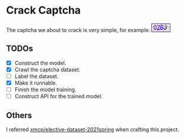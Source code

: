 # Crack Captcha
The captcha we about to crack is very simple, for example: ![example](archive/example.gif)


## TODOs
+ [x] Construct the model.
+ [x] Crawl the captcha dataset.
+ [ ] Label the dataset.
+ [x] Make it runnable.
+ [ ] Finish the model training.
+ [ ] Construct API for the trained model.

## Others
I referred [xmcp/elective-dataset-2021spring](https://github.com/xmcp/elective-dataset-2021spring) when crafting this project.